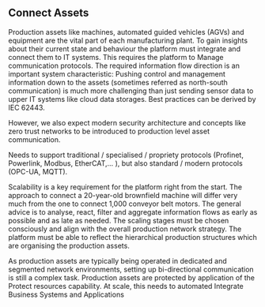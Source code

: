 ## Connect Assets

Production assets like machines, automated guided vehicles (AGVs) and
equipment are the vital part of each manufacturing plant. To gain
insights about their current state and behaviour the platform must
integrate and connect them to IT systems. This requires the platform to
Manage communication protocols. The required information flow direction
is an important system characteristic: Pushing control and management
information down to the assets (sometimes referred as north-south
communication) is much more challenging than just sending sensor data to
upper IT systems like cloud data storages. Best practices can be derived
by IEC 62443.

However, we also expect modern security architecture and concepts like
zero trust networks to be introduced to production level asset
communication.

Needs to support traditional / specialised / propriety protocols
(Profinet, Powerlink, Modbus, EtherCAT,… ), but also standard / modern
protocols (OPC-UA, MQTT).

Scalability is a key requirement for the platform right from the start.
The approach to connect a 20-year-old brownfield machine will differ
very much from the one to connect 1,000 conveyor belt motors. The
general advice is to analyse, react, filter and aggregate information
flows as early as possible and as late as needed. The scaling stages
must be chosen consciously and align with the overall production network
strategy. The platform must be able to reflect the hierarchical
production structures which are organising the production assets.

As production assets are typically being operated in dedicated and
segmented network environments, setting up bi-directional communication
is still a complex task. Production assets are protected by application
of the Protect resources capability. At scale, this needs to automated
Integrate Business Systems and Applications
